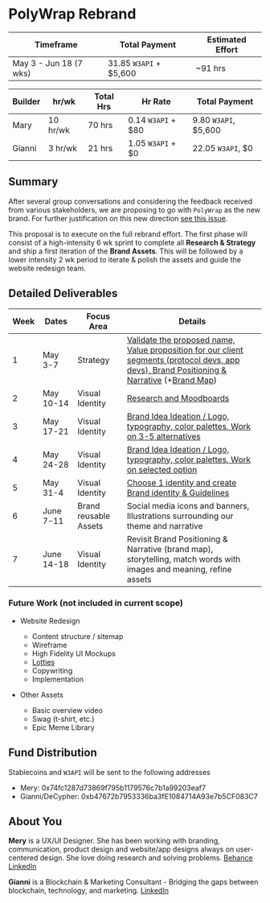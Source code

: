 # PolyWrap Rebrand

| Timeframe | Total Payment | Estimated Effort | 
|-|-|-|
| May 3 - Jun 18 (7 wks) | 31.85 `W3API` + $5,600 | ~91 hrs |


| Builder | hr/wk | Total Hrs | Hr Rate | Total Payment |
|-|-|-|-|-|
| Mary | 10 hr/wk | 70 hrs | 0.14 `W3API` + $80 | 9.80 `W3API`, $5,600 |
| Gianni | 3 hr/wk | 21 hrs | 1.05 `W3API` +  $0 | 22.05 `W3API`, $0 |

## Summary

After several group conversations and considering the feedback received from various stakeholders, we are proposing to go with `PolyWrap` as the new brand. For further justification on this new direction [see this issue](https://github.com/Web3-API/dao/issues/138).

This proposal is to execute on the full rebrand effort. The first phase will consist of a high-intensity 6 wk sprint to complete all **Research & Strategy** and ship a first iteration of the **Brand Assets**. This will be followed by a lower intensity 2 wk period to iterate & polish the assets and guide the website redesign team.

## Detailed Deliverables

| Week | Dates | Focus Area | Details |
|-|-|-|-|
| 1 | May 3-7 | Strategy | [Validate the proposed name, Value proposition for our client segments (protocol devs, app devs), Brand Positioning & Narrative](https://docs.google.com/presentation/d/1XDA-V-nsmv_lhbov5QovaWMvTCOQIlSDDxA0PTK2qjM/edit?usp=sharing) (+[Brand Map](https://docs.google.com/spreadsheets/d/1SWpuvflJgm1rXYq61D47iToeG4tRhUZzsDJc_ApLbJc/edit?usp=sharing)) |
| 2 | May 10-14 | Visual Identity | [Research and Moodboards](https://docs.google.com/presentation/d/1YRux18PaViDNoiEe3HKihlxcBgkI9nmb_mTJybUPQsQ/edit?usp=sharing) |
| 3 | May 17-21 | Visual Identity | [Brand Idea Ideation / Logo, typography, color palettes, Work on 3-5 alternatives](https://docs.google.com/presentation/d/1CcDqqqPPwNJH3OAgSeRjBUsPZtpIulnRihPX44iR-b4/edit#slide=id.p) |
| 4 | May 24-28 | Visual Identity | [Brand Idea Ideation / Logo, typography, color palettes, Work on selected option](https://docs.google.com/presentation/d/1gQcvV6vowBVWNKwz3W_CPoKFvVvkH-tkbvYaRVB47v8/edit?usp=sharing) |
| 5 | May 31-4 | Visual Identity | [Choose 1 identity and create Brand identity & Guidelines](https://docs.google.com/presentation/d/17ahAnzh4t0ZChlrVtwFPZOQe1R9S4kq8Kap22ADgBMw/edit?usp=sharing) |
| 6 | June 7-11 | Brand reusable Assets | Social media icons and banners, Illustrations surrounding our theme and narrative |
| 7 | June 14-18 | Visual Identity | Revisit Brand Positioning & Narrative (brand map), storytelling, match words with images and meaning, refine assets |

### Future Work (not included in current scope)

- Website Redesign
  - Content structure / sitemap
  - Wireframe
  - High Fidelity UI Mockups
  - [Lotties](https://lottiefiles.com/what-is-lottie) 
  - Copywriting
  - Implementation

- Other Assets
  - Basic overview video
  - Swag (t-shirt, etc.)
  - Epic Meme Library

## Fund Distribution

Stablecoins and `W3API` will be sent to the following addresses
 - Mery: 0x74fc1287d73869f795b1179576c7b1a99203eaf7
 - Gianni/DeCypher: 0xb47672b7953336ba3fE1084714A93e7b5CF083C7

## About You

**Mery** is a UX/UI Designer. She has been working with branding, communication, product design and website/app designs always on user-centered design. She love doing research and solving problems. [Behance](https://www.behance.net/merypujato) [LinkedIn](https://www.linkedin.com/in/maria-pujato-1a77a5115/)

**Gianni** is a Blockchain & Marketing Consultant - Bridging the gaps between blockchain, technology, and marketing. [LinkedIn](https://www.linkedin.com/in/giannidalerta/)
